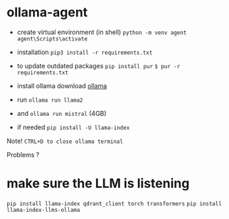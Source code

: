 # ollama-agent

 - create virtual environment (in shell)
 `python -m venv agent`
 `agent\Scripts\activate`

- installation
`pip3 install -r requirements.txt`

- to update outdated packages
`pip install pur`
`$ pur -r requirements.txt`

- install ollama
download [ollama](https://github.com/ollama/ollama)

- run `ollama run llama2`
- and `ollama run mistral` (4GB)
- if needed `pip install -U llama-index`

Note! `CTRL+D to close ollama terminal`

Problems ?
# make sure the LLM is listening
`pip install llama-index qdrant_client torch transformers` `pip install llama-index-llms-ollama`
